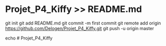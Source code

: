 # Projet_P4_Kiffy >> README.md
git init
git add README.md
git commit -m first commit
git remote add origin https://github.com/Delogen/Projet_P4_Kiffy.git
git push -u origin master

echo # Projet_P4_Kiffy
